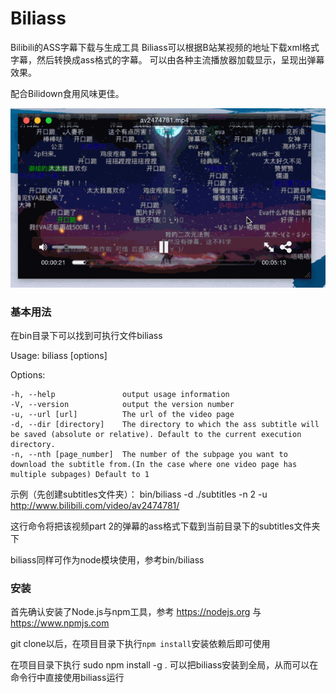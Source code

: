# Biliass

Bilibili的ASS字幕下载与生成工具
Biliass可以根据B站某视频的地址下载xml格式字幕，然后转换成ass格式的字幕。
可以由各种主流播放器加载显示，呈现出弹幕效果。

配合Bilidown食用风味更佳。

![演示](./demo.gif)

### 基本用法

在bin目录下可以找到可执行文件biliass

Usage: biliass [options]

  Options:

    -h, --help               output usage information
    -V, --version            output the version number
    -u, --url [url]          The url of the video page
    -d, --dir [directory]    The directory to which the ass subtitle will be saved (absolute or relative). Default to the current execution directory.
    -n, --nth [page_number]  The number of the subpage you want to download the subtitle from.(In the case where one video page has multiple subpages) Default to 1

示例（先创建subtitles文件夹）：
bin/biliass -d ./subtitles -n 2 -u http://www.bilibili.com/video/av2474781/

这行命令将把该视频part 2的弹幕的ass格式下载到当前目录下的subtitles文件夹下

biliass同样可作为node模块使用，参考bin/biliass

### 安装

首先确认安装了Node.js与npm工具，参考 https://nodejs.org 与 https://www.npmjs.com

git clone以后，在项目目录下执行`npm install`安装依赖后即可使用

在项目目录下执行 sudo npm install -g . 可以把biliass安装到全局，从而可以在命令行中直接使用biliass运行

